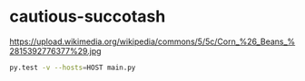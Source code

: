 # cautious-succotash

https://upload.wikimedia.org/wikipedia/commons/5/5c/Corn_%26_Beans_%2815392776377%29.jpg


```bash
py.test -v --hosts=HOST main.py
```

